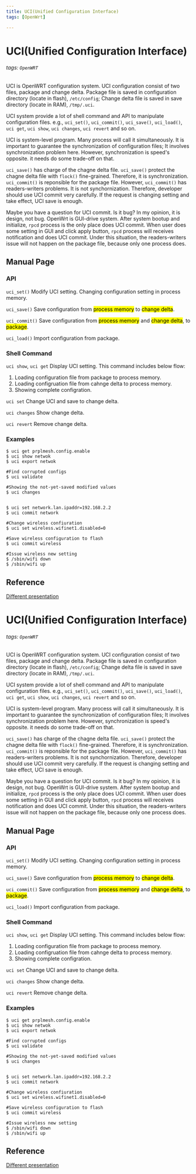 ```yaml
---
title: UCI(Unified Configuration Interface)
tags: [OpenWrt]

---
```


# UCI(Unified Configuration Interface)
###### tags: `OpenWRT`
UCI is OpenWRT configuration system. UCI configuration consist of two files, package and change delta.
Package file is saved in configuration directory (locate in flash), `/etc/config`;
Change delta file is saved in save directory (locate in RAM), `/tmp/.uci`.

UCI system provide a lot of shell command and API to manipulate configuration files. e.g., `uci_set()`, `uci_commit()`, `uci_save()`, `uci_load()`, `uci get`, `uci show`, `uci changes`, `uci revert` and so on.

UCI is system-level program. Many process will call it simultaneously. It is important to guarantee the synchronization of configuration files; It involves synchronization problem here. However, synchronization is speed's opposite. it needs do some trade-off on that.

`uci_save()` has charge of the chagne delta file. `uci_save()` protect the chagne delta file with `flock()` fine-grained. Therefore, it is synchronization. `uci_commit()` is reponsible for the package file. However, `uci_commit()` has readers-writers problems. It is not synchornization. Therefore, developer should use UCI commit very carefully. If the request is changing setting and take effect, UCI save is enough.

Maybe you have a question for UCI commit. Is it bug? In my opinion, it is design, not bug. OpenWrt is GUI-drive system. After system bootup and initialize, `rpcd` process is the only place does UCI commit. When user does some setting in GUI and click apply button, `rpcd` process will receives notification and does UCI commit. Under this situation, the readers-writers issue will not happen on the package file, because only one process does.

## Manual Page
### API
`uci_set()`
Modify UCI setting. Changing configuration setting in process memory.

`uci_save()`
Save configuration from <mark>process memory</mark> to <mark>change delta</mark>.

`uci_commit()`
Save configuration from <mark>process memory</mark> and <mark>change delta</mark>, to <mark>package</mark>.

`uci_load()`
Import configuration from package.

### Shell Command
`uci show`, `uci get`
Display UCI setting. This command includes below flow:
1. Loading configuration file from package to process memory.
2. Loading configruation file from cahnge delta to process memory.
3. Showing complete configration.

`uci set`
Change UCI and save to change delta.

`uci changes`
Show change delta.

`uci revert`
Remove change delta.

### Examples
```
$ uci get prplmesh.config.enable
$ uci show netwok
$ uci export netwok

#Find corrupted configs
$ uci validate

#Showing the not-yet-saved modified values
$ uci changes


$ uci set network.lan.ipaddr=192.168.2.2
$ uci commit network

#Change wireless confiuration
$ uci set wireless.wifinet1.disabled=0

#Save wireless configuration to flash
$ uci commit wireless

#Issue wireless new setting
$ /sbin/wifi down
$ /sbin/wifi up
```


## Reference
[Different presentation](https://openwrt.org/docs/guide-user/base-system/uci#different_presentation)
# UCI(Unified Configuration Interface)
###### tags: `OpenWRT`
UCI is OpenWRT configuration system. UCI configuration consist of two files, package and change delta.
Package file is saved in configuration directory (locate in flash), `/etc/config`;
Change delta file is saved in save directory (locate in RAM), `/tmp/.uci`.

UCI system provide a lot of shell command and API to manipulate configuration files. e.g., `uci_set()`, `uci_commit()`, `uci_save()`, `uci_load()`, `uci get`, `uci show`, `uci changes`, `uci revert` and so on.

UCI is system-level program. Many process will call it simultaneously. It is important to guarantee the synchronization of configuration files; It involves synchronization problem here. However, synchronization is speed's opposite. it needs do some trade-off on that.

`uci_save()` has charge of the chagne delta file. `uci_save()` protect the chagne delta file with `flock()` fine-grained. Therefore, it is synchronization. `uci_commit()` is reponsible for the package file. However, `uci_commit()` has readers-writers problems. It is not synchornization. Therefore, developer should use UCI commit very carefully. If the request is changing setting and take effect, UCI save is enough.

Maybe you have a question for UCI commit. Is it bug? In my opinion, it is design, not bug. OpenWrt is GUI-drive system. After system bootup and initialize, `rpcd` process is the only place does UCI commit. When user does some setting in GUI and click apply button, `rpcd` process will receives notification and does UCI commit. Under this situation, the readers-writers issue will not happen on the package file, because only one process does.

## Manual Page
### API
`uci_set()`
Modify UCI setting. Changing configuration setting in process memory.

`uci_save()`
Save configuration from <mark>process memory</mark> to <mark>change delta</mark>.

`uci_commit()`
Save configuration from <mark>process memory</mark> and <mark>change delta</mark>, to <mark>package</mark>.

`uci_load()`
Import configuration from package.

### Shell Command
`uci show`, `uci get`
Display UCI setting. This command includes below flow:
1. Loading configuration file from package to process memory.
2. Loading configruation file from cahnge delta to process memory.
3. Showing complete configration.

`uci set`
Change UCI and save to change delta.

`uci changes`
Show change delta.

`uci revert`
Remove change delta.

### Examples
```
$ uci get prplmesh.config.enable
$ uci show netwok
$ uci export netwok

#Find corrupted configs
$ uci validate

#Showing the not-yet-saved modified values
$ uci changes


$ uci set network.lan.ipaddr=192.168.2.2
$ uci commit network

#Change wireless confiuration
$ uci set wireless.wifinet1.disabled=0

#Save wireless configuration to flash
$ uci commit wireless

#Issue wireless new setting
$ /sbin/wifi down
$ /sbin/wifi up
```


## Reference
[Different presentation](https://openwrt.org/docs/guide-user/base-system/uci#different_presentation)
